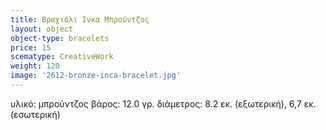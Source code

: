 ```yaml
---
title: Βραχιόλι Ινκα Μπρούντζος
layout: object
object-type: bracelets
price: 15
scematype: CreativeWork
weight: 120
image: '2612-bronze-inca-bracelet.jpg'
---
```

υλικό: μπρούντζος
βάρος: 12.0 γρ.
διάμετρος: 8.2 εκ. (εξωτερική), 6,7 εκ. (εσωτερική)

